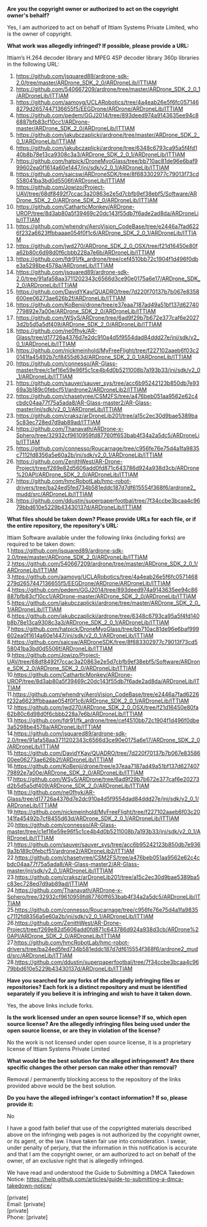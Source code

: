 **Are you the copyright owner or authorized to act on the copyright owner's behalf?**

Yes, I am authorized to act on behalf of Ittiam Systems Private Limited, who is the owner of copyright.

**What work was allegedly infringed? If possible, please provide a URL:**

Ittiam’s H.264 decoder library and MPEG 4SP decoder library 360p libraries in the following URL:

1.	https://github.com/jsquared89/ardrone-sdk-2.0/tree/master/ARDrone_SDK_2_0/ARDroneLib/ITTIAM
2.	https://github.com/540667209/ardrone/tree/master/ARDrone_SDK_2_0_1/ARDroneLib/ITTIAM
3. https://github.com/aamoyg/UCLARobotics/tree/4a4eab26e5f6fc0571468279d2657447136655f5/EEGDrone/ARDrone/ARDroneLib/ITTIAM
4.	https://github.com/pedem/GGJ2014/tree/893deed974a9143635ee94c86887bfb83cf10cc1/ARDrone-master/ARDrone_SDK_2_0/ARDroneLib/ITTIAM
5.	https://github.com/jakubczaplicki/ardrone/tree/master/ARDrone_SDK_2_0_1/ARDroneLib/ITTIAM
6. https://github.com/jakubczaplicki/ardrone/tree/6348c6793ca95a5f4fd140b8b78e13ca9308c3a3/ARDrone_SDK_2_0_1/ARDroneLib/ITTIAM
7.	https://github.com/hatpick/DroneMyoGlass/tree/bb710ac81de96e6baf999602ea0f1614a60e1447/jni/sdk/v2_0_1/ARDroneLib/ITTIAM
8.	https://github.com/saicsw/ARDroneSDK/tree/8f683302977c79013f73cd558041ba3bd0d5506f/ARDroneLib/ITTIAM
9.	https://github.com/Jowizo/Project-UAV/tree/68df8492f7ccac3a20863e2e5d7cbfb9ef38ebf5/Software/ARDrone_SDK_2_0/ARDrone_SDK_2_0/ARDroneLib/ITTIAM
10.	https://github.com/CatharticMonkey/ARDrone-UROP/tree/8d3ab80a5f39469c20dc143f55db7f6ade2ad8da/ARDroneLib/ITTIAM
11. https://github.com/whendry/AeroVision_CodeBase/tree/e2446a7fad6226f232a6623ffbbaaae054f0f1c6/ARDrone_SDK_2_0_1/ARDroneLib/ITTIAM
12.	https://github.com/jwd270/ARDrone_SDK_2_0_OSX/tree/f21d16450e80fa62b80c6d98d0f6cbbb228a7e6b/ARDroneLib/ITTIAM
13.	https://github.com/fdr91/fk_ardrone/tree/cef4510bb72c1904f1d496f0dbe3a5298be4578a/ARDroneLib/ITTIAM
14.	https://github.com/jsquared89/ardrone-sdk-2.0/tree/91afa58aa3711202343c6566d3ce90e0175a6e17/ARDrone_SDK_2_0/ARDroneLib/ITTIAM
15.	https://github.com/DavidYKay/QUADRO/tree/7d220f70137b7b067e8358600ee06273ae626b2f/ARDroneLib/ITTIAM
16.	https://github.com/KoBenji/drone/tree/e37eaa7187ad49a51bf137d62740779892e7a00e/ARDrone_SDK_2_0/ARDroneLib/ITTIAM
17.	https://github.com/WSyS/ARDrone/tree/6ad9f29b7b672e377caf6e20273d2b5d5a5df409/ARDrone_SDK_2_0/ARDroneLib/ITTIAM
18.	https://github.com/ne0fhyk/AR-Glass/tree/d17726a4376d7e2dc910a4d5f9554dad84ddd27e/jni/sdk/v2_0_1/ARDroneLib/ITTIAM
19. https://github.com/nickmeinhold/MyFreeFlight/tree/f227102aaeb6f03c20141fa45492b7cf8455d63d/ARDrone_SDK_2_0_1/ARDroneLib/ITTIAM
20.	https://github.com/connesso/AR-Glass-master/tree/c1ef16e59e96f5c1ce4b4d0b5211008b7a193b33/jni/sdk/v2_0_1/ARDroneLib/ITTIAM
21.	https://github.com/sauver/sauver_sys/tree/acc6b95242123b850db7e9369a3b189c0febcf51/ardrone2/ARDroneLib2/ITTIAM
22.	https://github.com/chasetyree/CSM2FS/tree/a476beb051aa9562e62c4cbdc04aa77f75a5ada8/AR-Glass-master2/AR-Glass-master/jni/sdk/v2_0_1/ARDroneLib/ITTIAM
23.	https://github.com/craksz/arDroneLib201/tree/a15c2ec30d9bae5389ba5c83ec728ed7d9ab89ad/ITTIAM
24.	https://github.com/Thanavath/ARDrone-x-Sphero/tree/32932cf9610959fd87760ff653bab4f34a2a5dc5/ARDroneLib/ITTIAM
25.	https://github.com/connesso/Roucarnage/tree/c956fe76e75d4a1fa9835c7112fd8356a5e60a2b/jni/sdk/v2_0_1/ARDroneLib/ITTIAM
26.	https://github.com/ZenithWest/AR-Drone-Project/tree/f269e82d5606add0fd871c643786d924a938d3cb/ARDrone%20API/ARDrone_SDK_2_0/ARDroneLib/ITTIAM
27.	https://github.com/hmcRobotLab/hmc-robot-drivers/tree/ba24ed5fed734b581eddc187d7df615554f368f6/ardrone2_mudd/src/ARDroneLib/ITTIAM
28.	https://github.com/ddustin/superpaperfootbal/tree/7f34ccbe3bcaa4c9679bbd610e5229b43430137d/ARDroneLib/ITTIAM

**What files should be taken down? Please provide URLs for each file, or if the entire repository, the repository's URL:**

Ittiam Software available under the following links (including forks) are required to be taken down:  
1.https://github.com/jsquared89/ardrone-sdk-2.0/tree/master/ARDrone_SDK_2_0/ARDroneLib/ITTIAM  
2.https://github.com/540667209/ardrone/tree/master/ARDrone_SDK_2_0_1/ARDroneLib/ITTIAM  
3.https://github.com/aamoyg/UCLARobotics/tree/4a4eab26e5f6fc0571468279d2657447136655f5/EEGDrone/ARDrone/ARDroneLib/ITTIAM  
4.https://github.com/pedem/GGJ2014/tree/893deed974a9143635ee94c86887bfb83cf10cc1/ARDrone-master/ARDrone_SDK_2_0/ARDroneLib/ITTIAM  
5.https://github.com/jakubczaplicki/ardrone/tree/master/ARDrone_SDK_2_0_1/ARDroneLib/ITTIAM  
6.https://github.com/jakubczaplicki/ardrone/tree/6348c6793ca95a5f4fd140b8b78e13ca9308c3a3/ARDrone_SDK_2_0_1/ARDroneLib/ITTIAM 
7.https://github.com/hatpick/DroneMyoGlass/tree/bb710ac81de96e6baf999602ea0f1614a60e1447/jni/sdk/v2_0_1/ARDroneLib/ITTIAM  
8.https://github.com/saicsw/ARDroneSDK/tree/8f683302977c79013f73cd558041ba3bd0d5506f/ARDroneLib/ITTIAM  
9.https://github.com/Jowizo/Project-UAV/tree/68df8492f7ccac3a20863e2e5d7cbfb9ef38ebf5/Software/ARDrone_SDK_2_0/ARDrone_SDK_2_0/ARDroneLib/ITTIAM  
10.https://github.com/CatharticMonkey/ARDrone-UROP/tree/8d3ab80a5f39469c20dc143f55db7f6ade2ad8da/ARDroneLib/ITTIAM  
11.https://github.com/whendry/AeroVision_CodeBase/tree/e2446a7fad6226f232a6623ffbbaaae054f0f1c6/ARDrone_SDK_2_0_1/ARDroneLib/ITTIAM  
12.https://github.com/jwd270/ARDrone_SDK_2_0_OSX/tree/f21d16450e80fa62b80c6d98d0f6cbbb228a7e6b/ARDroneLib/ITTIAM  
13.https://github.com/fdr91/fk_ardrone/tree/cef4510bb72c1904f1d496f0dbe3a5298be4578a/ARDroneLib/ITTIAM  
14.https://github.com/jsquared89/ardrone-sdk-2.0/tree/91afa58aa3711202343c6566d3ce90e0175a6e17/ARDrone_SDK_2_0/ARDroneLib/ITTIAM  
15.https://github.com/DavidYKay/QUADRO/tree/7d220f70137b7b067e8358600ee06273ae626b2f/ARDroneLib/ITTIAM  
16.https://github.com/KoBenji/drone/tree/e37eaa7187ad49a51bf137d62740779892e7a00e/ARDrone_SDK_2_0/ARDroneLib/ITTIAM  
17.https://github.com/WSyS/ARDrone/tree/6ad9f29b7b672e377caf6e20273d2b5d5a5df409/ARDrone_SDK_2_0/ARDroneLib/ITTIAM  
18.https://github.com/ne0fhyk/AR-Glass/tree/d17726a4376d7e2dc910a4d5f9554dad84ddd27e/jni/sdk/v2_0_1/ARDroneLib/ITTIAM  
19.https://github.com/nickmeinhold/MyFreeFlight/tree/f227102aaeb6f03c20141fa45492b7cf8455d63d/ARDrone_SDK_2_0_1/ARDroneLib/ITTIAM  
20.https://github.com/connesso/AR-Glass-master/tree/c1ef16e59e96f5c1ce4b4d0b5211008b7a193b33/jni/sdk/v2_0_1/ARDroneLib/ITTIAM  
21.https://github.com/sauver/sauver_sys/tree/acc6b95242123b850db7e9369a3b189c0febcf51/ardrone2/ARDroneLib2/ITTIAM  
22.https://github.com/chasetyree/CSM2FS/tree/a476beb051aa9562e62c4cbdc04aa77f75a5ada8/AR-Glass-master2/AR-Glass-master/jni/sdk/v2_0_1/ARDroneLib/ITTIAM  
23.https://github.com/craksz/arDroneLib201/tree/a15c2ec30d9bae5389ba5c83ec728ed7d9ab89ad/ITTIAM  
24.https://github.com/Thanavath/ARDrone-x-Sphero/tree/32932cf9610959fd87760ff653bab4f34a2a5dc5/ARDroneLib/ITTIAM  
25.https://github.com/connesso/Roucarnage/tree/c956fe76e75d4a1fa9835c7112fd8356a5e60a2b/jni/sdk/v2_0_1/ARDroneLib/ITTIAM  
26.https://github.com/ZenithWest/AR-Drone-Project/tree/f269e82d5606add0fd871c643786d924a938d3cb/ARDrone%20API/ARDrone_SDK_2_0/ARDroneLib/ITTIAM  
27.https://github.com/hmcRobotLab/hmc-robot-drivers/tree/ba24ed5fed734b581eddc187d7df615554f368f6/ardrone2_mudd/src/ARDroneLib/ITTIAM  
28.https://github.com/ddustin/superpaperfootbal/tree/7f34ccbe3bcaa4c9679bbd610e5229b43430137d/ARDroneLib/ITTIAM

**Have you searched for any forks of the allegedly infringing files or repositories? Each fork is a distinct repository and must be identified separately if you believe it is infringing and wish to have it taken down.**

Yes, the above links include forks.

**Is the work licensed under an open source license? If so, which open source license? Are the allegedly infringing files being used under the open source license, or are they in violation of the license?**

No the work is not licensed under open source license, it is a proprietary license of Ittiam Systems Private
Limited

**What would be the best solution for the alleged infringement? Are there specific changes the other person can make other than removal?**

Removal / permanently blocking access to the repository of the links provided above would be the best solution.

**Do you have the alleged infringer's contact information? If so, please provide it:**

No

I have a good faith belief that use of the copyrighted materials described above on the infringing web pages is not authorized by the copyright owner, or its agent, or the law. I have taken fair use into consideration.
I swear, under penalty of perjury, that the information in this notification is accurate and that I am the copyright owner, or am authorized to act on behalf of the owner, of an exclusive right that is allegedly infringed.

We have read and understood the Guide to Submitting a DMCA Takedown Notice: https://help.github.com/articles/guide-to-submitting-a-dmca-takedown-notice/

[private]  
Email: [private]  
[private]  
Phone: [private]

